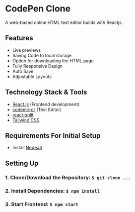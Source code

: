 
# CodePen Clone
A web-based online HTML text editor builds with Reactjs.


## Features
- Live previews
- Saving Code to local storage
- Option for downloading the HTML page
- Fully Responsive Design
- Auto Save
- Adjustable Layouts


## Technology Stack & Tools
- [React.js](https://reactjs.org/) (Frontend development)
- [codemirror](https://codemirror.net/) (Text Editor)
- [react-split](https://uiwjs.github.io/react-split/)
- [Tailwind CSS](https://tailwindcss.com/)


## Requirements For Initial Setup
- Install [NodeJS](https://nodejs.org/en/)

   
## Setting Up
### 1. Clone/Download the Repository: `$ git clone ...`

### 2. Install Dependencies: `$ npm install`

### 3. Start Frontend: `$ npm start`
